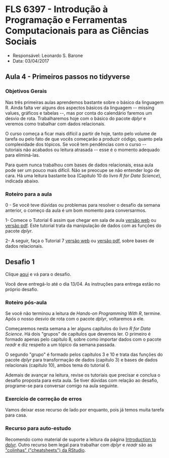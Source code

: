 #  FLS 6397 - Introdução à Programação e Ferramentas Computacionais para as Ciências Sociais

- Responsável: Leonardo S. Barone
- Data: 03/04/2017

## Aula 4 - Primeiros passos no tidyverse

### Objetivos Gerais

Nas três primeiras aulas aprendemos bastante sobre o básico da linguagem R. Ainda falta ver alguns dos aspectos básicos da linguagem -- missing values, gráficos e tabelas --, mas por conta do calendário faremos um desvio de rota. Trabalharemos hoje com o básico do pacote _dplyr_ e veremos como trabalhar com dados relacionais.

O curso começa a ficar mais difícil a partir de hoje, tanto pelo volume de tarefa ou pelo fato de que vocês começarão a produzir código, quanto pela complexidade dos tópicos. Se você tem pendências com o curso -- tutoriais não acabados ou leitura atrasada -- esse é o momento adequado para eliminá-las.

Para quem nunca trabalhou com bases de dados relacionais, essa aula pode ser um pouco mais difícil. Não se preocupe se não entender logo de cara. Há uma leitura bastante boa (Capítulo 10 do livro _R for Data Science_), indicada abaixo.

### Roteiro para a aula

0 - Se você teve dúvidas ou problemas para resolver o desafio da semana anterior, o começo da aula é um bom momento para conversarmos.

1- Comece o Tutorial 6 assim que chegar em sala de aula [versão web](https://github.com/leobarone/FLS6397/blob/master/tutorials/tutorial6.Rmd) ou [versão pdf](https://github.com/leobarone/FLS6397/blob/master/tutorials/tutorial6.pdf). Este tutorial trata da manipulação de dados com as funções do pacote _dplyr_.

2- A seguir, faça o Tutorial 7 [versão web](https://github.com/leobarone/FLS6397/blob/master/tutorials/tutorial7.Rmd) ou [versão pdf](https://github.com/leobarone/FLS6397/blob/master/tutorials/tutorial7.html), sobre bases de dados relacionais.

## Desafio 1

Clique [aqui](https://github.com/leobarone/FLS6397/blob/master/activities/datachallange1.md) e vá para o desafio.

Você deve entregá-lo até o dia 13/04. As instruções para entrega estão no próprio desafio.

### Roteiro pós-aula

Se você não terminou a leitura de _Hands-on Programming With R_, termine. Após o nosso desvio de rota com o pacote _dplyr_, voltaremos a ele.

Começaremos nesta semana a ler alguns capítulos do livro _R for Data Science_. Há dois "grupos" de capítulos que devemos ler. O primeiro é formado apenas pelo capítulo 8, sobre como importar dados com o pacote _readr_ e diz respeito a um tópico da semana passada.

O segundo "grupo" é formado pelos capítulos 3 e 10 e trata das funções do pacote _dplyr_ para transformação de dados (capítulo 3) e bases de dados relacionais (capítulo 10), ambos tema do tutorial 6. 

Ademais de avançar na leitura, revise os tutoriais que precisar e conclua o desafio proposta para esta aula. Se tiver dúvidas com relação ao desafio, programe-se para conversar comigo na aula seguinte.

### Exercício de correção de erros

Vamos deixar esse recurso de lado por enquanto, pois já temos muita tarefa para casa.

### Recurso para auto-estudo

Recomendo como material de suporte a leitura da página [Introduction to dplyr](https://cran.r-project.org/web/packages/dplyr/vignettes/introduction.html). Outro recurso bem legal para trabalhar com _dplyr_ e _readr_ são as ["colinhas" ("cheatsheets") da RStudio](https://www.rstudio.com/resources/cheatsheets/).